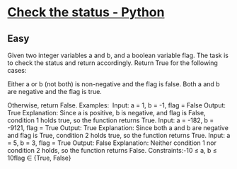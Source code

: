 # [Check the status - Python](https://www.geeksforgeeks.org/problems/check-the-status/1?page=1&category=python&sortBy=submissions)
## Easy
Given two integer variables a and b, and a boolean variable&nbsp;flag. The task is to check the status and return accordingly.
Return&nbsp;True&nbsp;for the following cases:

Either&nbsp;a&nbsp;or&nbsp;b (not both) is non-negative and the flag&nbsp;is false.
Both&nbsp;a&nbsp;and&nbsp;b are negative and the&nbsp;flag&nbsp;is true.

Otherwise, return False.
Examples:&nbsp;
Input: a = 1, b = -1, flag = False
Output: True
Explanation: Since a is positive, b is negative, and flag is False, condition 1 holds true, so the function returns True.
Input: a = -182, b = -9121, flag = True
Output: True
Explanation: Since both a and b are negative and flag is True, condition 2 holds true, so the function returns True.
Input: a = 5, b = 3, flag = True
Output: False
Explanation: Neither condition 1 nor condition 2 holds, so the function returns False.
Constraints:-10 ≤ a, b ≤ 10flag&nbsp;∈ {True, False}&nbsp;